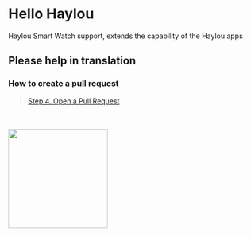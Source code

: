 # Hello Haylou


Haylou Smart Watch support, extends the capability of the Haylou apps

## Please help in translation

### How to create a pull request
>[Step 4. Open a Pull Request](https://guides.github.com/activities/hello-world/)


<br/>
<br/>
<a href="https://play.google.com/store/apps/details?id=hu.tiborsosdevs.haylou.hello" target="_blank"><img src="https://play.google.com/intl/en_us/badges/static/images/badges/en_badge_web_generic.png" align="left" width="200" target="_blank"></a>
